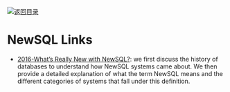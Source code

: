 [![返回目录](https://parg.co/UGo)](https://github.com/wxyyxc1992/Awesome-Links)

# NewSQL Links

* [2016-What’s Really New with NewSQL?](http://db.cs.cmu.edu/papers/2016/pavlo-newsql-sigmodrec2016.pdf): we first discuss the history of databases to understand how NewSQL systems came about. We then provide a detailed explanation of what the term NewSQL means and the different categories of systems that fall under this definition.
